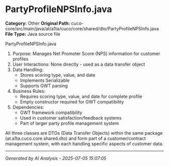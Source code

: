 # PartyProfileNPSInfo.java

**Category:** Other
**Original Path:** cuco-core/src/main/java/at/a1ta/cuco/core/shared/dto/PartyProfileNPSInfo.java
**File Type:** Java source file

PartyProfileNPSInfo.java
1. Purpose: Manages Net Promoter Score (NPS) information for customer profiles
2. User Interactions: None directly - used as a data transfer object
3. Data Handling:
   - Stores scoring type, value, and date
   - Implements Serializable
   - Supports GWT parsing
4. Business Rules:
   - Requires scoring type, value, and date for complete profile
   - Empty constructor required for GWT compatibility
5. Dependencies:
   - GWT framework compatibility
   - Used in customer satisfaction/feedback systems
   - Part of larger party profile management system

All three classes are DTOs (Data Transfer Objects) within the same package (at.a1ta.cuco.core.shared.dto) and form part of a customer/contract management system, with each handling specific aspects of customer data.

---
*Generated by AI Analysis - 2025-07-05 15:07:05*
